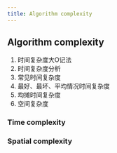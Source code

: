```yaml
---
title: Algorithm complexity
---
```


## Algorithm complexity
1. 时间复杂度大O记法
2. 时间复杂度分析
3. 常见时间复杂度
4. 最好、最坏、平均情况时间复杂度
5. 均摊时间复杂度
6. 空间复杂度

### Time complexity

### Spatial complexity